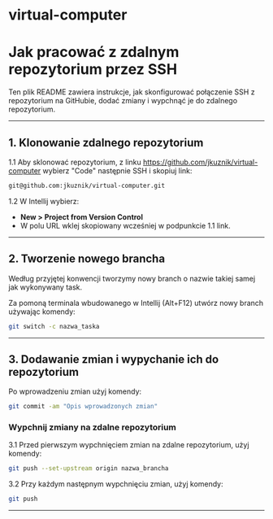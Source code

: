 # virtual-computer


# Jak pracować z zdalnym repozytorium przez SSH

Ten plik README zawiera instrukcje, jak skonfigurować połączenie SSH z repozytorium na GitHubie, dodać zmiany i wypchnąć je do zdalnego repozytorium.

---

## 1. Klonowanie zdalnego repozytorium

1.1 Aby sklonować repozytorium, z linku https://github.com/jkuznik/virtual-computer wybierz "Code" następnie SSH i skopiuj link:
```bash
git@github.com:jkuznik/virtual-computer.git
```

1.2 W Intellij wybierz:
- **New > Project from Version Control**
- W polu URL wklej skopiowany wcześniej w podpunkcie 1.1 link.

---

## 2. Tworzenie nowego brancha

Według przyjętej konwencji tworzymy nowy branch o nazwie takiej samej jak wykonywany task.

Za pomoną terminala wbudowanego w Intellij (Alt+F12) utwórz nowy branch używając komendy:
```bash
git switch -c nazwa_taska
```

---

## 3. Dodawanie zmian i wypychanie ich do repozytorium

Po wprowadzeniu zmian użyj komendy:
```bash
git commit -am "Opis wprowadzonych zmian"
```

### Wypchnij zmiany na zdalne repozytorium

3.1 Przed pierwszym wypchnięciem zmian na zdalne repozytorium, użyj komendy:
```bash
git push --set-upstream origin nazwa_brancha
```

3.2 Przy każdym następnym wypchnięciu zmian, użyj komendy:
```bash
git push
```

---